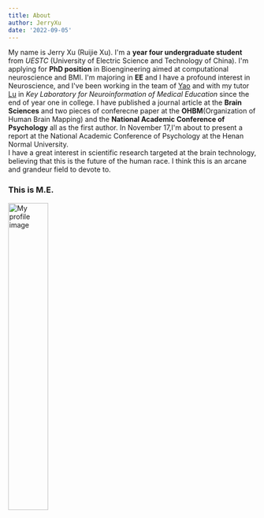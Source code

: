 ```yaml
---
title: About
author: JerryXu
date: '2022-09-05'
---
```

My name is Jerry Xu (Ruijie Xu). 
I'm a <strong>year four undergraduate student</strong> from <em>UESTC</em> (University of Electric Science and Technology of China). 
I'm applying for <strong>PhD position</strong> in Bioengineering aimed at computational neuroscience and BMI.
I'm majoring in <strong>EE</strong> and I have a profound interest in Neuroscience, 
and I've been working in the team of [Yao](https://scholar.google.com/citations?user=ClUoWqsAAAAJ&hl=en&oi=ao) 
and with my tutor [Lu](https://scholar.google.com/citations?user=OLWmCDYAAAAJ&hl=en&oi=sra) 
in <em> Key Laboratory for Neuroinformation of Medical Education </em> since the end of year one in college. 
I have published a journal article at the <strong>Brain Sciences</strong> and two pieces of conferecne paper at the <strong>OHBM</strong>(Organization of Human Brain Mapping) 
and the <strong>National Academic Conference of Psychology</strong> all as the first author.
In November 17,I'm about to present a report at the National Academic Conference of Psychology at the Henan Normal University.   
I have a great interest in scientific research targeted at the brain technology, believing that this is the future of the human race. 
I think this is an arcane and grandeur field to devote to.
<h3>This is M.E.</h3>
<img src="/./about_files/ME.jpg" alt="My profile image" width="40%" height="40%"/>
